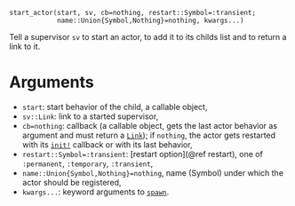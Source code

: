 ```
start_actor(start, sv, cb=nothing, restart::Symbol=:transient; 
            name::Union{Symbol,Nothing}=nothing, kwargs...)
```

Tell a supervisor `sv` to start an actor, to add  it to its childs list and to return a link to it.

# Arguments

  * `start`: start behavior of the child, a callable object,
  * `sv::Link`: link to a started supervisor,
  * `cb=nothing`: callback (a callable object, gets the last   actor behavior as argument and must return a [`Link`](@ref));     if `nothing`, the actor gets restarted with its [`init!`](@ref)    callback or with its last behavior,
  * `restart::Symbol=:transient`: [restart option](@ref restart), one of    `:permanent`, `:temporary`, `:transient`,
  * `name::Union{Symbol,Nothing}=nothing`, name (Symbol) under which   the actor should be registered,
  * `kwargs...`: keyword arguments to [`spawn`](@ref).
